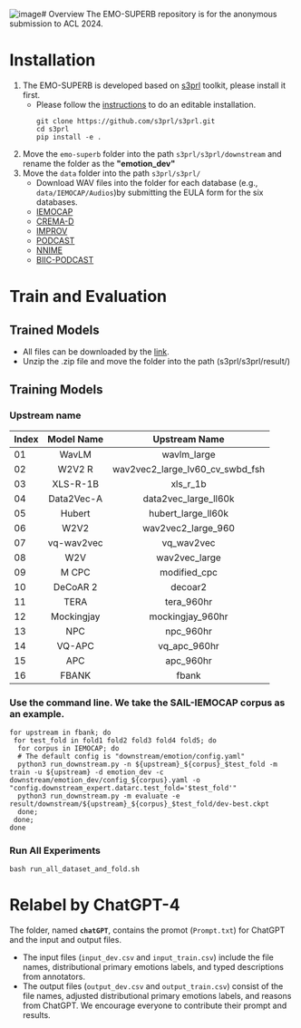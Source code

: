 ![image](https://github.com/EMOsuperb/EMO-SUPERB-submission/assets/159752643/21d4b2ba-f23d-4d7b-87a1-7c70cb6f7b53)# Overview
 The EMO-SUPERB repository is for the anonymous submission to ACL 2024.

 # Installation
 1. The EMO-SUPERB is developed based on [s3prl](https://github.com/s3prl/s3prl#installation) toolkit, please install it first.
    * Please follow the [instructions](https://s3prl.github.io/s3prl/tutorial/installation.html#editable-installation) to do an editable installation.
      ```
      git clone https://github.com/s3prl/s3prl.git
      cd s3prl
      pip install -e .
      ```
2. Move the ```emo-superb``` folder into the path ```s3prl/s3prl/downstream``` and rename the folder as the **"emotion_dev"**
3. Move the ```data``` folder into the path ```s3prl/s3prl/``` 
   * Download WAV files into the folder for each database (e.g., ```data/IEMOCAP/Audios```)by submitting the EULA form for the six databases.
   * [IEMOCAP](https://sail.usc.edu/iemocap/iemocap_release.htm)
   * [CREMA-D](https://github.com/CheyneyComputerScience/CREMA-D)
   * [IMPROV](https://ecs.utdallas.edu/research/researchlabs/msp-lab/MSP-Improv.html)
   * [PODCAST](https://ecs.utdallas.edu/research/researchlabs/msp-lab/MSP-Podcast.html)
   * [NNIME](https://biic.ee.nthu.edu.tw/open_resource_detail.php?id=61)
   * [BIIC-PODCAST](https://biic.ee.nthu.edu.tw/open_resource_detail.php?id=63)
# Train and Evaluation
## Trained Models
* All files can be downloaded by the [link](https://drive.google.com/file/d/15qjtVo46N944R5jRlFvKkIXBerwpjn3O/view?usp=sharing).
* Unzip the .zip file and move the folder into the path (s3prl/s3prl/result/)

## Training Models 

### Upstream name
| Index |        Model Name         |          Upstream Name          |
| ----- |:-------------------------:|:-------------------------------:|
| 01    |        WavLM        |           wavlm_large           |
| 02    |   W2V2 R    | wav2vec2_large_lv60_cv_swbd_fsh |
| 03    |     XLS-R-1B     |            xls_r_1b             |
| 04    | Data2Vec-A |      data2vec_large_ll60k       |
| 05    |       Hubert        |       hubert_large_ll60k        |
| 06    |    W2V2    |       wav2vec2_large_960        |
| 07    |        vq-wav2vec         |           vq_wav2vec            |
| 08    |    W2V     |          wav2vec_large          |
| 09    |       M CPC        |          modified_cpc           |
| 10    |        DeCoAR 2	         |             decoar2             |
| 11    |           TERA            |           tera_960hr            |
| 12    |        Mockingjay         |        mockingjay_960hr         |
| 13    |            NPC            |            npc_960hr            |
| 14    |          VQ-APC           |          vq_apc_960hr           |
| 15    |            APC            |            apc_960hr            |
| 16    |           FBANK           |              fbank              |

### Use the command line. We take the SAIL-IEMOCAP corpus as an example.
```
for upstream in fbank; do 
 for test_fold in fold1 fold2 fold3 fold4 fold5; do
  for corpus in IEMOCAP; do
  # The default config is "downstream/emotion/config.yaml"
  python3 run_downstream.py -n ${upstream}_${corpus}_$test_fold -m train -u ${upstream} -d emotion_dev -c downstream/emotion_dev/config_${corpus}.yaml -o "config.downstream_expert.datarc.test_fold='$test_fold'"
  python3 run_downstream.py -m evaluate -e result/downstream/${upstream}_${corpus}_$test_fold/dev-best.ckpt
  done;
 done;
done
```

### Run All Experiments
```
bash run_all_dataset_and_fold.sh
```

# Relabel by ChatGPT-4
The folder, named **```chatGPT```**, contains the promot (```Prompt.txt```) for ChatGPT and the input and output files.
* The input files (```input_dev.csv``` and ```input_train.csv```) include the file names, distributional primary emotions labels, and typed descriptions from annotators.
* The output files (```output_dev.csv``` and ```output_train.csv```) consist of the file names, adjusted distributional primary emotions labels, and reasons from ChatGPT.
We encourage everyone to contribute their prompt and results.



